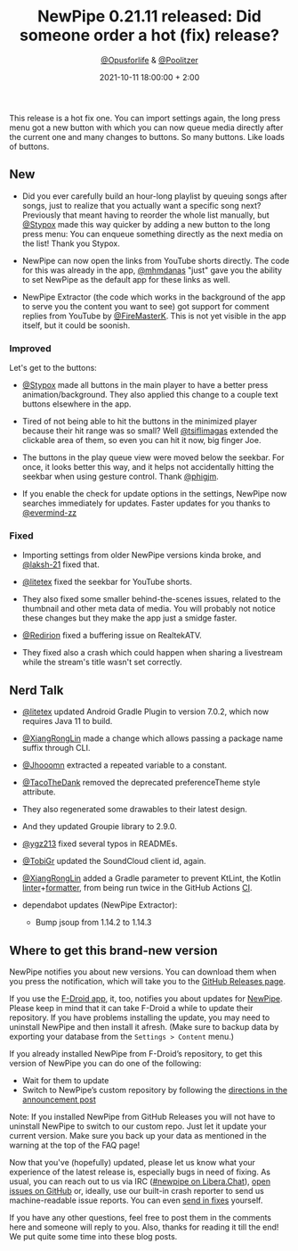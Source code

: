 ﻿---
layout: post
title: "NewPipe 0.21.11 released: Did someone order a hot (fix) release?"
short: "NewPipe 0.21.11 released"
date: 2021-10-11 18:00:00 + 2:00
categories: [pinned, release]
author:  <a href="https://github.com/opusforlife2">@Opusforlife</a> & <a href="https://github.com/poolitzer">@Poolitzer</a>
image: newpipe
excerpt_separator: <!-- more -->
---

This release is a hot fix one. You can import settings again, the long press menu got a new button with which you can now queue media directly after the current one and many changes to buttons. So many buttons. Like loads of buttons.

<!-- more -->
## New

- Did you ever carefully build an hour-long playlist by queuing songs after songs, just to realize that you actually want a specific song next? Previously that meant having to reorder the whole list manually, but [@Stypox](https://github.com/Stypox) made this way quicker by adding a new button to the long press menu: You can enqueue something directly as the next media on the list! Thank you Stypox.

- NewPipe can now open the links from YouTube shorts directly. The code for this was already in the app, [@mhmdanas](https://github.com/mhmdanas) "just" gave you the ability to set NewPipe as the default app for these links as well.

- NewPipe Extractor (the code which works in the background of the app to serve you the content you want to see) got support for comment replies from YouTube by [@FireMasterK](https://github.com/FireMasterK). This is not yet visible in the app itself, but it could be soonish.


### Improved

Let's get to the buttons:

- [@Stypox](https://github.com/Stypox) made all buttons in the main player to have a better press animation/background. They also applied this change to a couple text buttons elsewhere in the app.

- Tired of not being able to hit the buttons in the minimized player because their hit range was so small? Well [@tsiflimagas](https://github.com/tsiflimagas) extended the clickable area of them, so even you can hit it now, big finger Joe.

- The buttons in the play queue view were moved below the seekbar. For once, it looks better this way, and it helps not accidentally hitting the seekbar when using gesture control. Thank [@phigjm](https://github.com/phigjm).

- If you enable the check for update options in the settings, NewPipe now searches immediately for updates. Faster updates for you thanks to [@evermind-zz](https://github.com/evermind-zz)
 

### Fixed

- Importing settings from older NewPipe versions kinda broke, and [@laksh-21](https://github.com/laksh-21) fixed that.

- [@litetex](https://github.com/litetex) fixed the seekbar for YouTube shorts.

- They also fixed some smaller behind-the-scenes issues, related to the thumbnail and other meta data of media. You will probably not notice these changes but they make the app just a smidge faster.

- [@Redirion](https://github.com/Redirion) fixed a buffering issue on RealtekATV.

- They fixed also a crash which could happen when sharing a livestream while the stream's title wasn't set correctly.


## Nerd Talk

- [@litetex](https://github.com/litetex) updated Android Gradle Plugin to version 7.0.2, which now requires Java 11 to build.

- [@XiangRongLin](https://github.com/XiangRongLin) made a change which allows passing a package name suffix through CLI.

- [@Jhooomn](https://github.com/Jhooomn) extracted a repeated variable to a constant.

- [@TacoTheDank](https://github.com/TacoTheDank) removed the deprecated preferenceTheme style attribute.

- They also regenerated some drawables to their latest design.

- And they updated Groupie library to 2.9.0.

- [@ygz213](https://github.com/ygz213) fixed several typos in READMEs.

- [@TobiGr](https://github.com/TobiGr) updated the SoundCloud client id, again.

- [@XiangRongLin](https://github.com/XiangRongLin) added a Gradle parameter to prevent KtLint, the Kotlin [linter](https://en.wikipedia.org/wiki/Lint_(software))+[formatter](https://en.wikipedia.org/wiki/Prettyprint#Programming_code_formatting), from being run twice in the GitHub Actions [CI](https://en.wikipedia.org/wiki/Continuous_integration).

- dependabot updates (NewPipe Extractor):
  - Bump jsoup from 1.14.2 to 1.14.3


## Where to get this brand-new version

NewPipe notifies you about new versions. You can download them when you press the notification, which will take you to the [GitHub Releases page](https://github.com/TeamNewPipe/NewPipe/releases).

If you use the [F-Droid app](https://f-droid.org/), it, too, notifies you about updates for [NewPipe](https://f-droid.org/packages/org.schabi.newpipe/).
Please keep in mind that it can take F-Droid a while to update their repository. If you have problems installing the update, you may need to uninstall NewPipe and then install it afresh. (Make sure to backup data by exporting your database from the `Settings > Content` menu.)

If you already installed NewPipe from F-Droid’s repository, to get this version of NewPipe you can do one of the following:

* Wait for them to update
* Switch to NewPipe’s custom repository by following the [directions in the announcement post](https://newpipe.net/blog/announcement/f-droid/pinned/f-droid-repo/)

Note: If you installed NewPipe from GitHub Releases you will not have to uninstall NewPipe to switch to our custom repo. Just let it update your current version.
Make sure you back up your data as mentioned in the warning at the top of the FAQ page!

Now that you've (hopefully) updated, please let us know what your experience of the latest release is, especially bugs in need of fixing. As usual, you can reach out to us via IRC ([#newpipe on Libera.Chat](https://web.libera.chat/#newpipe)), [open issues on GitHub](https://github.com/TeamNewPipe/NewPipe/issues/new) or, ideally, use our built-in crash reporter to send us machine-readable issue reports. You can even [send in fixes](https://github.com/TeamNewPipe/NewPipe/blob/dev/.github/CONTRIBUTING.md#bug-fixing) yourself.

If you have any other questions, feel free to post them in the comments here and someone will reply to you. Also, thanks for reading it till the end! We put quite some time into these blog posts.
